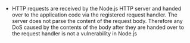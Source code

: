 - HTTP requests are received by the Node.js HTTP server and handed over to the application code via the registered request handler. The server does not parse the content of the request body. Therefore any DoS caused by the contents of the body after they are handed over to the request handler is not a vulnerability in Node.js